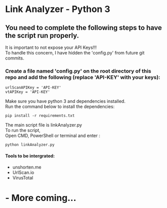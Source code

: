 # Link Analyzer - Python 3  

## You need to complete the following steps to have the script run properly.  
It is important to not expose your API Keys!!!  
To handle this concern, I have hidden the 'config.py' from future git commits.
### Create a file named 'config.py' on the root directory of this repo and add the following (replace 'API-KEY' with your keys):  

```
urlScanAPIKey = 'API-KEY'
vtAPIKey = 'API-KEY' 
```

Make sure you have python 3 and dependencies installed.  
Run the command below to install the dependencies:  

```
pip install -r requirements.txt
```

The main script file is linkAnalyzer.py  
To run the script,  
Open CMD, PowerShell or terminal and enter :  

```
python linkAnalyzer.py
```

#### Tools to be intergrated:  
- unshorten.me
- UrlScan.io
- VirusTotal
# - More coming...
